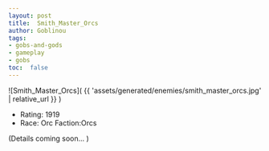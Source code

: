 ```yaml
---
layout: post
title:  Smith_Master_Orcs
author: Goblinou
tags:
- gobs-and-gods
- gameplay
- gobs
toc:  false
---
```


![Smith_Master_Orcs]( {{ 'assets/generated/enemies/smith_master_orcs.jpg' | relative_url }} )
- Rating: 1919
- Race: Orc  Faction:Orcs

(Details coming soon... )